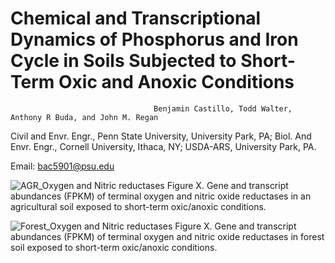 # Chemical and Transcriptional Dynamics of Phosphorus and Iron Cycle in Soils Subjected to Short-Term Oxic and Anoxic Conditions

                                    Benjamin Castillo, Todd Walter, Anthony R Buda, and John M. Regan
 
Civil and Envr. Engr., Penn State University, University Park, PA; Biol. And Envr. Engr., Cornell University, Ithaca, NY; USDA-ARS, University Park, PA.

Email: bac5901@psu.edu

![AGR_Oxygen and Nitric reductases](https://github.com/user-attachments/assets/8bc1ee40-6814-4ab7-bd94-4ffd2ea524ff)
Figure X. Gene and transcript abundances (FPKM) of terminal oxygen and nitric oxide reductases in an agricultural soil exposed to short-term oxic/anoxic conditions.



![Forest_Oxygen and Nitric reductases](https://github.com/user-attachments/assets/2c162bb3-34a3-4e86-affc-c690e6d06cda)
Figure X. Gene and transcript abundances (FPKM) of terminal oxygen and nitric oxide reductases in forest soil exposed to short-term oxic/anoxic conditions.
